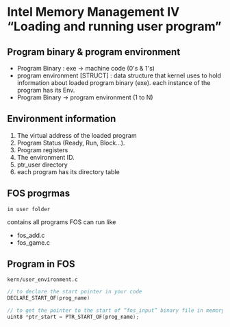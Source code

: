# Intel Memory Management IV “Loading and running user program”

## Program binary & program environment 
- Program Binary : exe -> machine code (0's & 1's) 
- program environment [STRUCT] : data structure that kernel uses to hold information about loaded program binary (exe). each instance of the program has its Env.
- Program Binary -> program environment (1 to N)

## Environment information

1. The virtual address of the loaded program 
2. Program Status (Ready, Run, Block…).
3. Program registers
4. The environment ID.
5. ptr_user directory 
6. each program has its directory table   

## FOS progrmas 
`in user folder`

contains all programs FOS can run like  

- fos_add.c
- fos_game.c 

## Program in FOS  
`kern/user_environment.c`

```c
// to declare the start pointer in your code
DECLARE_START_OF(prog_name)
```

```c
// to get the pointer to the start of “fos_input” binary file in memory
uint8 *ptr_start = PTR_START_OF(prog_name);
```


